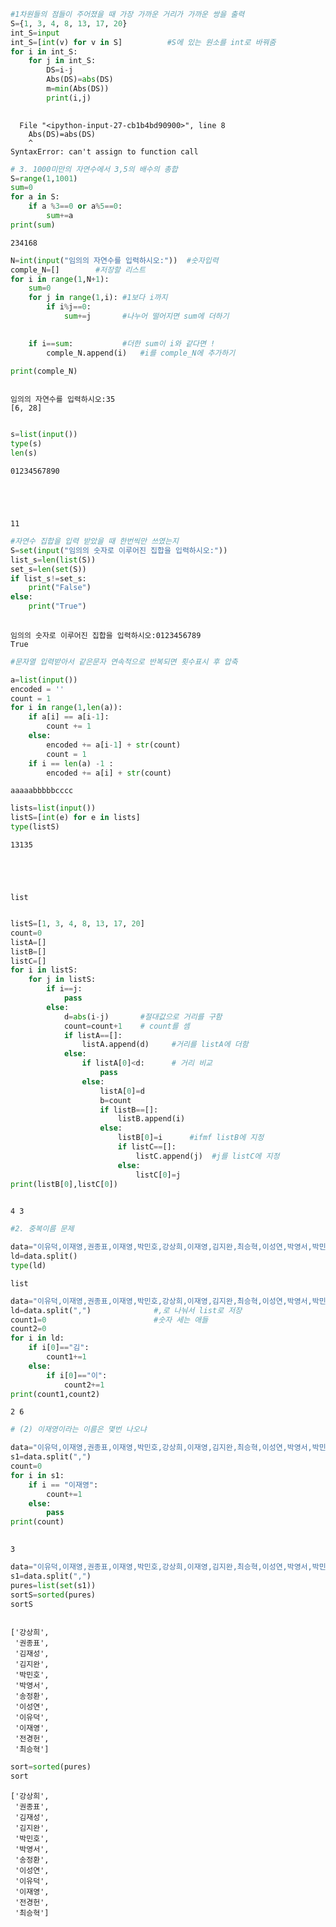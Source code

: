 ```python
#1차원들의 점들이 주어졌을 때 가장 가까운 거리가 가까운 쌍을 출력
S={1, 3, 4, 8, 13, 17, 20} 
int_S=input
int_S=[int(v) for v in S]          #S에 있는 원소를 int로 바꿔줌
for i in int_S:
    for j in int_S:
        DS=i-j
        Abs(DS)=abs(DS)
        m=min(Abs(DS))
        print(i,j)
        
```


      File "<ipython-input-27-cb1b4bd90900>", line 8
        Abs(DS)=abs(DS)
        ^
    SyntaxError: can't assign to function call
    



```python
# 3. 1000미만의 자연수에서 3,5의 배수의 총합
S=range(1,1001)
sum=0
for a in S:
    if a %3==0 or a%5==0:
        sum+=a
print(sum)
```

    234168
    


```python
N=int(input("임의의 자연수를 입력하시오:"))  #숫자입력
comple_N=[]        #저장할 리스트
for i in range(1,N+1):
    sum=0
    for j in range(1,i): #1보다 i까지
        if i%j==0:
            sum+=j       #나누어 떨어지면 sum에 더하기
            

    if i==sum:           #더한 sum이 i와 같다면 !
        comple_N.append(i)   #i를 comple_N에 추가하기

print(comple_N)



```

    임의의 자연수를 입력하시오:35
    [6, 28]
    


```python

s=list(input())
type(s)
len(s)
```

    01234567890
    




    11




```python
#자연수 집합을 입력 받았을 때 한번씩만 쓰였는지 
S=set(input("임의의 숫자로 이루어진 집합을 입력하시오:"))
list_s=len(list(S))
set_s=len(set(S))
if list_s!=set_s:
    print("False")
else: 
    print("True")
    
```

    임의의 숫자로 이루어진 집합을 입력하시오:0123456789
    True
    


```python
#문자열 입력받아서 같은문자 연속적으로 반복되면 횟수표시 후 압축
```


```python
a=list(input())
encoded = ''
count = 1
for i in range(1,len(a)):
    if a[i] == a[i-1]:
        count += 1
    else:
        encoded += a[i-1] + str(count)
        count = 1
    if i == len(a) -1 :
        encoded += a[i] + str(count)
```

    aaaaabbbbbcccc
    


```python
lists=list(input())
listS=[int(e) for e in lists]
type(listS)
```

    13135
    




    list




```python

listS=[1, 3, 4, 8, 13, 17, 20]
count=0
listA=[]
listB=[]
listC=[]
for i in listS:
    for j in listS:
        if i==j:
            pass
        else:
            d=abs(i-j)       #절대값으로 거리를 구함
            count=count+1    # count를 셈
            if listA==[]:   
                listA.append(d)     #거리를 listA에 더함
            else:
                if listA[0]<d:      # 거리 비교
                    pass
                else:
                    listA[0]=d
                    b=count
                    if listB==[]:
                        listB.append(i)
                    else:
                        listB[0]=i      #ifmf listB에 지정
                        if listC==[]:
                            listC.append(j)  #j를 listC에 지정
                        else:
                            listC[0]=j
print(listB[0],listC[0])
                    
```

    4 3
    


```python
#2. 중복이름 문제
```


```python
data="이유덕,이재영,권종표,이재영,박민호,강상희,이재영,김지완,최승혁,이성연,박영서,박민호,전경헌,송정환,김재성,이유덕,전경헌"
ld=data.split()
type(ld)

```




    list




```python
data="이유덕,이재영,권종표,이재영,박민호,강상희,이재영,김지완,최승혁,이성연,박영서,박민호,전경헌,송정환,김재성,이유덕,전경헌"
ld=data.split(",")              #,로 나눠서 list로 저장
count1=0                        #숫자 세는 애들
count2=0
for i in ld:
    if i[0]=="김":
        count1+=1
    else:
        if i[0]=="이":    
            count2+=1
print(count1,count2)
```

    2 6
    


```python
# (2) 이재영이라는 이름은 몇번 나오냐
```


```python
data="이유덕,이재영,권종표,이재영,박민호,강상희,이재영,김지완,최승혁,이성연,박영서,박민호,전경헌,송정환,김재성,이유덕,전경헌"
s1=data.split(",")   
count=0
for i in s1:
    if i == "이재영":
        count+=1
    else:
        pass
print(count)
    
```

    3
    


```python
data="이유덕,이재영,권종표,이재영,박민호,강상희,이재영,김지완,최승혁,이성연,박영서,박민호,전경헌,송정환,김재성,이유덕,전경헌"
s1=data.split(",")  
pures=list(set(s1))
sortS=sorted(pures)
sortS



```




    ['강상희',
     '권종표',
     '김재성',
     '김지완',
     '박민호',
     '박영서',
     '송정환',
     '이성연',
     '이유덕',
     '이재영',
     '전경헌',
     '최승혁']




```python
sort=sorted(pures)
sort
```




    ['강상희',
     '권종표',
     '김재성',
     '김지완',
     '박민호',
     '박영서',
     '송정환',
     '이성연',
     '이유덕',
     '이재영',
     '전경헌',
     '최승혁']




```python

```


```python

```
